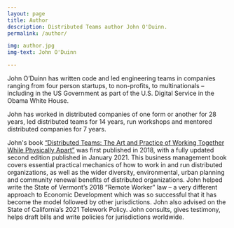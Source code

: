 ```yaml
---
layout: page
title: Author
description: Distributed Teams author John O'Duinn.
permalink: /author/

img: author.jpg
img-text: John O'Duinn

---
```


John O’Duinn has written code and led engineering teams in companies ranging from four person startups, to non-profits, to multinationals – including in the US Government as part of the U.S. Digital Service in the Obama White House.

John has worked in distributed companies of one form or another for 28 years, led distributed teams for 14 years, run workshops and mentored distributed companies for 7 years.

John's book [“Distributed Teams: The Art and Practice of Working Together While Physically Apart”](/book) was first published in 2018, with a fully updated second edition published in January 2021. This business management book covers essential practical mechanics of how to work in and run distributed organizations, as well as the wider diversity, environmental, urban planning and community renewal benefits of distributed organizations. John helped write the State of Vermont’s 2018 “Remote Worker” law – a very different approach to Economic Development which was so successful that it has become the model followed by other jurisdictions. John also advised on the State of California’s 2021 Telework Policy. John consults, gives testimony, helps draft bills and write policies for jurisdictions worldwide.
